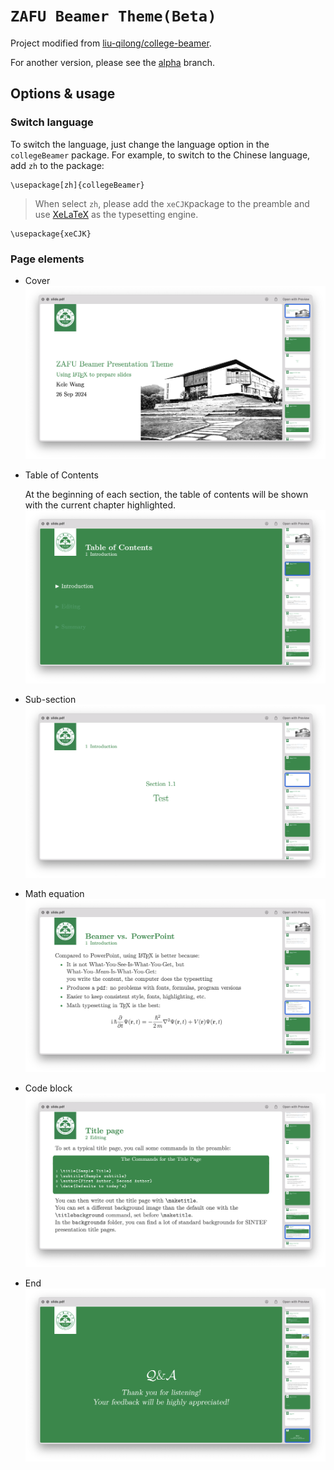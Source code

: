 # `ZAFU Beamer Theme(Beta)`

Project modified from [liu-qilong/college-beamer](https://github.com/liu-qilong/college-beamer).

For another version, please see the [alpha](https://github.com/ke1ewang/ZAFU-Beamer-Theme/tree/alpha) branch.


## Options & usage

### Switch language

To switch the language, just change the language option in the `collegeBeamer` package. For example, to switch to the Chinese language, add `zh` to the package:

```
\usepackage[zh]{collegeBeamer}
```

> When select `zh`, please add the `xeCJK`package to the preamble and use [XeLaTeX](https://www.overleaf.com/learn/latex/XeLaTeX) as the typesetting engine.

```
\usepackage{xeCJK}
```

### Page elements
- Cover
![cover](./gallery/slide/cover.png)
- Table of Contents

  At the beginning of each section, the table of contents will be shown with the current chapter highlighted.
![toc](./gallery/slide/table-of-contents.png)
- Sub-section
![ssec](./gallery/slide/sub-section.png)
- Math equation
![math](./gallery/slide/math-equation.png)
- Code block
![code](./gallery/slide/code-block.png)
- End
![end](./gallery/slide/end.png)
